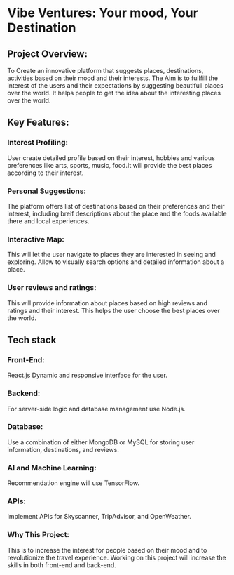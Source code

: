 # Vibe Ventures: Your mood, Your Destination

## Project Overview:

  To Create an innovative platform that suggests places, destinations, activities based on their mood and their interests. The Aim is to fullfill the interest of the users and their expectations by suggesting beautifull places over the world. It helps people to get the idea about the interesting places over the world.

## Key Features:

### Interest Profiling:

User create detailed profile based on their interest, hobbies and various preferences like arts, sports, music, food.It will provide the best places according to their interest.

### Personal Suggestions:

The platform offers list of destinations based on their preferences and their interest, including breif descriptions about the place and the foods available there and local experiences.

### Interactive Map:

This will let the user navigate to places they are interested in seeing and exploring. Allow to visually search options and detailed information about a place.

### User reviews and ratings:

This will provide information about places based on high reviews and ratings and their interest. This helps the user choose the best places over the world.

## Tech stack

### Front-End:

React.js Dynamic and responsive interface for the user.
### Backend:

For server-side logic and database management use Node.js.
### Database:

Use a combination of either MongoDB or MySQL for storing user information, destinations, and reviews.
### AI and Machine Learning:

Recommendation engine will use TensorFlow.
### APIs:

Implement APIs for Skyscanner, TripAdvisor, and OpenWeather.

### Why This Project:

This is to increase the interest for people based on their mood and to revolutionize the travel experience. Working on this project will increase the skills in both front-end and back-end.
